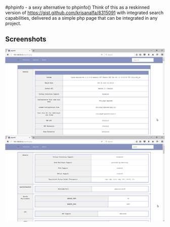 #phpinfo -  a sexy alternative to phpinfo()
Think of this as a reskinned version of https://gist.github.com/krisanalfa/8315091 with integrated search capabilities, delivered as a simple php page that can be integrated in any project.

## Screenshots
![screenshot-1](./1.png "Sreenshot-1")
![screenshot-2](./2.png "Sreenshot-2")
